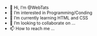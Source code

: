 - 👋 Hi, I’m @WebTats
- 👀 I’m interested in Programming/Conding 
- 🌱 I’m currently learning HTML and CSS
- 💞️ I’m looking to collaborate on ...
- 📫 How to reach me ...

<!---
WebTats/WebTats is a ✨ special ✨ repository because its `README.md` (this file) appears on your GitHub profile.
You can click the Preview link to take a look at your changes.
--->
